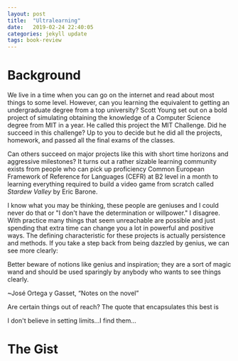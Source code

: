 ```yaml
---
layout: post
title:  "Ultralearning"
date:   2019-02-24 22:40:05
categories: jekyll update
tags: book-review
---
```


# Background

We live in a time when you can go on the internet and read about most things
to some level. However, can you learning the equivalent to getting an
undergraduate degree from a top university? Scott Young set out on a bold project
of simulating obtaining the knowledge of a Computer Science degree from MIT
in a year. He called this project the MIT Challenge. Did he succeed in this
challenge? Up to you to decide but he did all the projects, homework, and
passed all the final exams of the classes.

Can others succeed on major projects like this with short time horizons and
aggressive milestones? It turns out a rather sizable learning community exists
from people who can pick up proficiency Common European Framework of Reference for
Languages (CEFR) at B2 level in a month to learning everything required to build
a video game from scratch called _Stardew Valley_ by Eric Barone.

I know what you may be thinking, these people are geniuses and I could never do that
or "I don't have the determination or willpower." I disagree. With practice
many things that seem unreachable are possible and just spending that extra time
can change you a lot in powerful and positive ways. The defining characteristic for
these projects is actually persistence and methods. If you take a step back from
being dazzled by genius, we can see more clearly:

  Better beware of notions like genius and inspiration; they are a sort of magic
  wand and should be used sparingly by anybody who wants to see things clearly.

~José Ortega y Gasset, “Notes on the novel”

Are certain things out of reach? The quote that encapsulates this best is

  I don't believe in setting limits...I find them...

# The Gist
